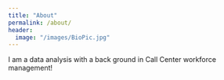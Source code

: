 ```yaml
---
title: "About"
permalink: /about/
header:
  image: "/images/BioPic.jpg"
---
```


  I am a data analysis with a back ground in Call Center workforce management!

